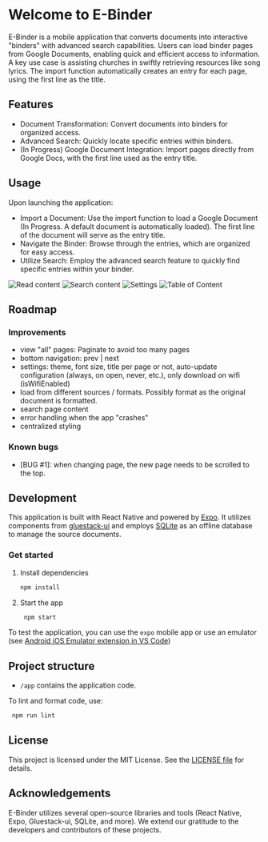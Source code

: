 # Welcome to E-Binder

E-Binder is a mobile application that converts documents into interactive "binders" with advanced search capabilities. Users can load binder pages from Google Documents, enabling quick and efficient access to information. A key use case is assisting churches in swiftly retrieving resources like song lyrics. The import function automatically creates an entry for each page, using the first line as the title.

## Features

* Document Transformation: Convert documents into binders for organized access.
* Advanced Search: Quickly locate specific entries within binders.
* (In Progress) Google Document Integration: Import pages directly from Google Docs, with the first line used as the entry title.

## Usage

Upon launching the application:

* Import a Document: Use the import function to load a Google Document (In Progress. A default document is automatically loaded). The first line of the document will serve as the entry title.
* Navigate the Binder: Browse through the entries, which are organized for easy access.
* Utilize Search: Employ the advanced search feature to quickly find specific entries within your binder.

![Read content](https://github.com/dlyfoung/e-binder/blob/754290545da8fad041094c8b72320fb0709f4fc9/assets/screenshots/Screenshot-Reader.png)
![Search content](https://github.com/dlyfoung/e-binder/blob/754290545da8fad041094c8b72320fb0709f4fc9/assets/screenshots/Screenshot-Search.png)
![Settings](https://github.com/dlyfoung/e-binder/blob/754290545da8fad041094c8b72320fb0709f4fc9/assets/screenshots/Screenshot-Settings.png)
![Table of Content](https://github.com/dlyfoung/e-binder/blob/754290545da8fad041094c8b72320fb0709f4fc9/assets/screenshots/Screenshot-Screenshot-TableOfContent.png)

## Roadmap
### Improvements
- view "all" pages: Paginate to avoid too many pages
- bottom navigation: prev | next
- settings: theme, font size, title per page or not, auto-update configuration (always, on open, never, etc.), only download on wifi (isWifiEnabled)
- load from different sources / formats. Possibly format as the original document is formatted.
- search page content
- error handling when the app "crashes"
- centralized styling

### Known bugs
- [BUG #1]: when changing page, the new page needs to be scrolled to the top.


## Development

This application is built with React Native and powered by [Expo](https://expo.dev). It utilizes components from [gluestack-ui](https://gluestack.io) and employs [SQLite](https://docs.expo.dev/versions/latest/sdk/sqlite/) as an offline database to manage the source documents.

### Get started

1. Install dependencies

   ```bash
   npm install
   ```

2. Start the app

   ```bash
    npm start
   ```

To test the application, you can use the `expo` mobile app or use an emulator (see [Android iOS Emulator extension in VS Code](https://marketplace.visualstudio.com/items?itemName=DiemasMichiels.emulate))


## Project structure

* `/app` contains the application code.


To lint and format code, use:

   ```bash
    npm run lint
   ```


## License

This project is licensed under the MIT License. See the [LICENSE file](https://github.com/dlyfoung/e-binder/blob/main/LICENSE.md) for details.

## Acknowledgements

E-Binder utilizes several open-source libraries and tools (React Native, Expo, Gluestack-ui, SQLite, and more). We extend our gratitude to the developers and contributors of these projects.